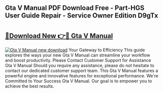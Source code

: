 ## Gta V Manual PDF Download Free - Part-HGS User Guide Repair - Service Owner Edition D9gTx

# <h2><a href="http://bc38612.oget.top/?id=Gta+V+Manual">🔗Download New 👉🔴 Gta V Manual</a></h2>

[![Gta V Manual new download](https://i.imgur.com/5g1atiW.png)](http://bc38612.oget.top/?id=Gta+V+Manual)
Your Gateway to Efficiency This guide explores the ways your new Gta V Manual can streamline your workflow and boost productivity. Please Contact Customer Support for Assistance Gta V Manual Should you require any assistance, please do not hesitate to contact our dedicated customer support team. This Gta V Manual features a powerful engine and innovative features for exceptional performance. We're Committed to Your Success Gta V Manual. Our goal is to empower you to achieve the best results.
